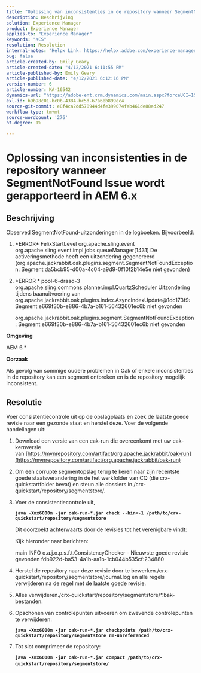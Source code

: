 ```yaml
---
title: "Oplossing van inconsistenties in de repository wanneer SegmentNotFound Issue wordt gerapporteerd in AEM 6.x"
description: Beschrijving
solution: Experience Manager
product: Experience Manager
applies-to: "Experience Manager"
keywords: "KCS"
resolution: Resolution
internal-notes: "Helpx Link: https://helpx.adobe.com/experience-manager/kb/fix-inconsistencies-in-the-repository-when-segmentnotfound-issue.html"
bug: false
article-created-by: Emily Geary
article-created-date: "4/12/2021 6:11:55 PM"
article-published-by: Emily Geary
article-published-date: "4/12/2021 6:12:16 PM"
version-number: 6
article-number: KA-16542
dynamics-url: "https://adobe-ent.crm.dynamics.com/main.aspx?forceUCI=1&pagetype=entityrecord&etn=knowledgearticle&id=18318d8e-ba9b-eb11-b1ac-000d3a3680d8"
exl-id: b9b98c01-bc0b-4384-bc5d-67a6eb899ec4
source-git-commit: e8f4ca2dd578944d4fe399074fab461de88ad247
workflow-type: tm+mt
source-wordcount: '276'
ht-degree: 1%

---
```


# Oplossing van inconsistenties in de repository wanneer SegmentNotFound Issue wordt gerapporteerd in AEM 6.x

## Beschrijving


Observed SegmentNotFound-uitzonderingen in de logboeken. Bijvoorbeeld:

1. \*ERROR\* FelixStartLevel org.apache.sling.event org.apache.sling.event.impl.jobs.queueManager(1431) De activeringsmethode heeft een uitzondering gegenereerd (org.apache.jackrabbit.oak.plugins.segment.SegmentNotFoundException: Segment da5bcb95-d00a-4c04-a9d9-0f10f2b14e5e niet gevonden)
2. \*ERROR \* pool-6-draad-3 org.apache.sling.commons.planner.impl.QuartzScheduler Uitzondering tijdens baanuitvoering van org.apache.jackrabbit.oak.plugins.index.AsyncIndexUpdate@1dc173f9: Segment e669f30b-e886-4b7a-b161-56432601ec6b niet gevonden

   org.apache.jackrabbit.oak.plugins.segment.SegmentNotFoundException: Segment e669f30b-e886-4b7a-b161-56432601ec6b niet gevonden


<b>Omgeving</b>

AEM 6.\*

<b>Oorzaak</b>

Als gevolg van sommige oudere problemen in Oak of enkele inconsistenties in de repository kan een segment ontbreken en is de repository mogelijk inconsistent.


## Resolutie


Voer consistentiecontrole uit op de opslagplaats en zoek de laatste goede revisie naar een gezonde staat en herstel deze. Voer de volgende handelingen uit:

1. Download een versie van een eak-run die overeenkomt met uw eak-kernversie van [https://mvnrepository.com/artifact/org.apache.jackrabbit/oak-run](https://mvnrepository.com/artifact/org.apache.jackrabbit/oak-run)
2. Om een corrupte segmentopslag terug te keren naar zijn recentste goede staatsverandering in de het werkfolder van CQ (die crx-quickstartfolder bevat) en steun alle dossiers in./crx-quickstart/repository/segmentstore/.
3. Voer de consistentiecontrole uit,

   <b>`java -Xmx6000m -jar oak-run-*.jar check --bin=-1 /path/to/crx-quickstart/repository/segmentstore`</b>



   Dit doorzoekt achterwaarts door de revisies tot het verenigbare vindt:



   Kijk hieronder naar berichten:

   main INFO o.a.j.o.p.s.f.t.ConsistencyChecker - Nieuwste goede revisie gevonden fdb922d-ba53-4a1b-aa1b-1cb044b535cf:234880


4. Herstel de repository naar deze revisie door te bewerken./crx-quickstart/repository/segmentstore/journal.log en alle regels verwijderen na de regel met de laatste goede revisie.
5. Alles verwijderen./crx-quickstart/repository/segmentstore/\*.bak-bestanden.
6. Opschonen van controlepunten uitvoeren om zwevende controlepunten te verwijderen:

   <b>`java -Xmx6000m -jar oak-run-*.jar checkpoints /path/to/crx-quickstart/repository/segmentstore rm-unreferenced`</b>


7. Tot slot comprimeer de repository:

   <b>`java -Xmx6000m -jar oak-run-*.jar compact /path/to/crx-quickstart/repository/segmentstore/`</b>&#x200B;&#x200B;&#x200B;&#x200B;&#x200B;&#x200B;&#x200B;
